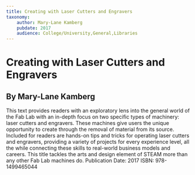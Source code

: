 ```yaml
---
title: Creating with Laser Cutters and Engravers
taxonomy:
	author: Mary-Lane Kamberg
	pubdate: 2017
	audience: College/University,General,Libraries
---
```

# Creating with Laser Cutters and Engravers
## By Mary-Lane Kamberg

This text provides readers with an exploratory lens into the general world of the Fab Lab with an in-depth focus on two specific types of machinery: laser cutters and engravers. These machines give users the unique opportunity to create through the removal of material from its source. Included for readers are hands-on tips and tricks for operating laser cutters and engravers, providing a variety of projects for every experience level, all the while connecting these skills to real-world business models and careers. This title tackles the arts and design element of STEAM more than any other Fab Lab machines do.
Publication Date: 2017
ISBN: 978-1499465044